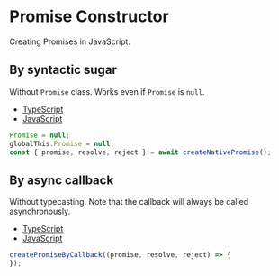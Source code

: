 # Promise Constructor
Creating Promises in JavaScript.

## By syntactic sugar
Without `Promise` class.
Works even if `Promise` is `null`.

+ [TypeScript](./create-native-promise.ts)
+ [JavaScript](./create-native-promise.js)

```js
Promise = null;
globalThis.Promise = null;
const { promise, resolve, reject } = await createNativePromise();
```

## By async callback
Without typecasting.
Note that the callback will always be called asynchronously.

+ [TypeScript](./create-promise-callback.ts)
+ [JavaScript](./create-promise-callback.js)
```js
createPromiseByCallback((promise, resolve, reject) => {
});
```
